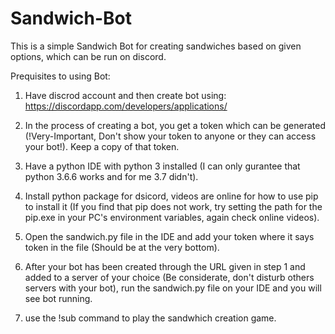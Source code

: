 # Sandwich-Bot
This is a simple Sandwich Bot for creating sandwiches based on given options, which can be run on discord.

Prequisites to using Bot:

1. Have discrod account and then create bot using: https://discordapp.com/developers/applications/
2. In the process of creating a bot, you get a token which can be generated (!Very-Important, Don't show your token to anyone or they can
access your bot!). Keep a copy of that token.

3. Have a python IDE with python 3 installed (I can only gurantee that python 3.6.6 works and for me 3.7 didn't).

4. Install python package for dsicord, videos are online for how to use pip to install it (If you find that pip does not work,
try setting the path for the pip.exe in your PC's environment variables, again check online videos).

4. Open the sandwich.py file in the IDE and add your token where it says token in the file (Should be at the very bottom).

5. After your bot has been created through the URL given in step 1 and added to a server of your choice (Be considerate, don't disturb others
servers with your bot), run the sandwich.py file on your IDE and you will see bot running.

6. use the !sub command to play the sandwhich creation game.

